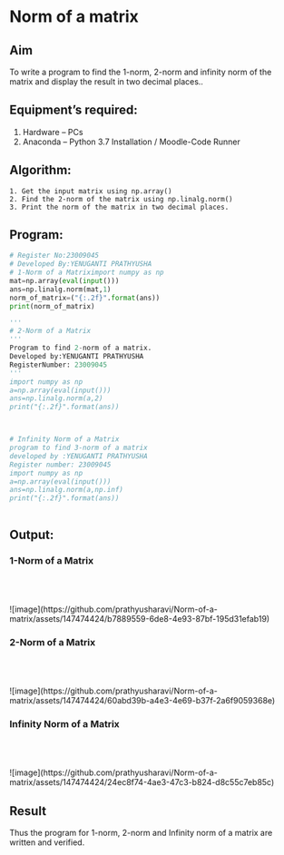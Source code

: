 # Norm of a matrix
## Aim
To write a program to find the 1-norm, 2-norm and infinity norm of the matrix and display the result in two decimal places..
## Equipment’s required:
1.	Hardware – PCs
2.	Anaconda – Python 3.7 Installation / Moodle-Code Runner
## Algorithm:
	1. Get the input matrix using np.array()   
    2. Find the 2-norm of the matrix using np.linalg.norm()
	3. Print the norm of the matrix in two decimal places.
## Program:
```Python
# Register No:23009045
# Developed By:YENUGANTI PRATHYUSHA
# 1-Norm of a Matriximport numpy as np
mat=np.array(eval(input())) 
ans=np.linalg.norm(mat,1)
norm_of_matrix=("{:.2f}".format(ans))
print(norm_of_matrix)

'''
# 2-Norm of a Matrix
'''
Program to find 2-norm of a matrix.
Developed by:YENUGANTI PRATHYUSHA
RegisterNumber: 23009045
'''
import numpy as np
a=np.array(eval(input()))
ans=np.linalg.norm(a,2)
print("{:.2f}".format(ans))



# Infinity Norm of a Matrix
program to find 3-norm of a matrix
developed by :YENUGANTI PRATHYUSHA
Register number: 23009045
import numpy as np
a=np.array(eval(input()))
ans=np.linalg.norm(a,np.inf)
print("{:.2f}".format(ans))



```
## Output:
### 1-Norm of a Matrix
<br>
<br>
<br>
![image](https://github.com/prathyusharavi/Norm-of-a-matrix/assets/147474424/b7889559-6de8-4e93-87bf-195d31efab19)


### 2-Norm of a Matrix
<br>
<br>
<br>
![image](https://github.com/prathyusharavi/Norm-of-a-matrix/assets/147474424/60abd39b-a4e3-4e69-b37f-2a6f9059368e)



### Infinity Norm of a Matrix
<br>
<br>
<br>
![image](https://github.com/prathyusharavi/Norm-of-a-matrix/assets/147474424/24ec8f74-4ae3-47c3-b824-d8c55c7eb85c)



## Result
Thus the program for 1-norm, 2-norm and Infinity norm of a matrix are written and verified.
